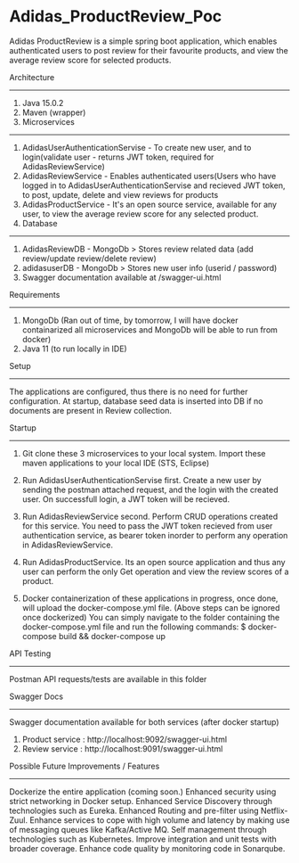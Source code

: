 # Adidas_ProductReview_Poc

Adidas ProductReview is a simple spring boot application, which enables authenticated users to post review for their favourite products, and view the average review score for selected products.

Architecture
*************

1. Java 15.0.2
2. Maven (wrapper)
3. Microservices
-----------------
  1. AdidasUserAuthenticationServise - To create new user, and to login(validate user - returns JWT token, required for AdidasReviewService)
  2. AdidasReviewService - Enables authenticated users(Users who have logged in to AdidasUserAuthenticationServise and recieved JWT token, to post, update, delete    and view reviews for products
  3. AdidasProductService - It's an open source service, available for any user, to view the average review score for any selected product.
4. Database
------------
  1. AdidasReviewDB - MongoDb
    > Stores review related data (add review/update review/delete review)
  2. adidasuserDB - MongoDb
    > Stores new user info (userid / password)
5. Swagger documentation available at /swagger-ui.html

Requirements
*************

1. MongoDb (Ran out of time, by tomorrow, I will have docker containarized all microservices and MongoDb will be able to run from docker)
2. Java 11 (to run locally in IDE)

Setup
******

The applications are configured, thus there is no need for further configuration.
At startup, database seed data is inserted into DB if no documents are present in Review collection.

Startup
********

1. Git clone these 3 microservices to your local system. Import these maven applications to your local IDE (STS, Eclipse)
2. Run AdidasUserAuthenticationServise first. Create a new user by sending the postman attached request, and the login with the created user. On successfull login, a JWT token will be recieved.
3. Run AdidasReviewService second. Perform CRUD operations created for this service. You need to pass the JWT token recieved from user authentication service, as bearer token inorder to perform any operation in AdidasReviewService.
4. Run AdidasProductService. Its an open source application and thus any user can perform the only Get operation and view the review scores of a product.

5. Docker containerization of these applications in progress, once done, will upload the docker-compose.yml file. (Above steps can be ignored once dockerized)
You can simply navigate to the folder containing the docker-compose.yml file and run the following commands:
$ docker-compose build && docker-compose up

API Testing
************
Postman API requests/tests are available in this folder

Swagger Docs
*************
Swagger documentation available for both services (after docker startup)

1. Product service : http://localhost:9092/swagger-ui.html
1. Review service : http://localhost:9091/swagger-ui.html

Possible Future Improvements / Features
****************************************

Dockerize the entire application (coming soon.)
Enhanced security using strict networking in Docker setup.
Enhanced Service Discovery through technologies such as Eureka.
Enhanced Routing and pre-filter using Netflix-Zuul.
Enhance services to cope with high volume and latency by making use of messaging queues like Kafka/Active MQ.
Self management through technologies such as Kubernetes.
Improve integration and unit tests with broader coverage.
Enhance code quality by monitoring code in Sonarqube.
